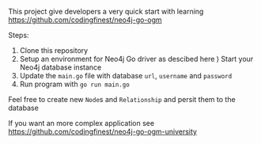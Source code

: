 This project give developers a very quick start with learning https://github.com/codingfinest/neo4j-go-ogm

Steps:

1) Clone this repository
2) Setup an environment for Neo4j Go driver as descibed here
) Start your Neo4j database instance
2) Update the `main.go` file with database `url`, `username` and `password`
4) Run program with `go run main.go`

Feel free to create new `Node`s and `Relationship` and persit them to the database


If you want an more complex application see https://github.com/codingfinest/neo4j-go-ogm-university